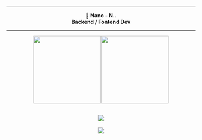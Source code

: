 
<center>
<p align="middle"><img align="middle" style="width: 10px;" src="https://freepngimg.com/thumb/bart_simpson/84871-homer-bart-area-donuts-artwork-simpson-thumb.png"> </img>
<hr>
<p align="middle"><b>🎩 Nano - N..<br>
	Backend / Fontend Dev
	
<hr>
	


<p align="middle"><img height="180em" src="https://github-readme-stats.vercel.app/api?username=X-x-X-0&show_icons=true&theme=radical" /><img height="180em" src="https://github-readme-stats-eight-theta.vercel.app/api/top-langs/?username=X-x-X-0&theme=radical&layout=compact&exclude_lang=java+r" /><br><br>
	<p align="middle"><img src="https://github-readme-stats.vercel.app/api/top-langs/?username=X-x-X-0&langs_count=8&theme=radical&layout=compact">  </img><br><br>

<img src="https://komarev.com/ghpvc/?username=X-x-X-0&style=flat-square">

</p>
